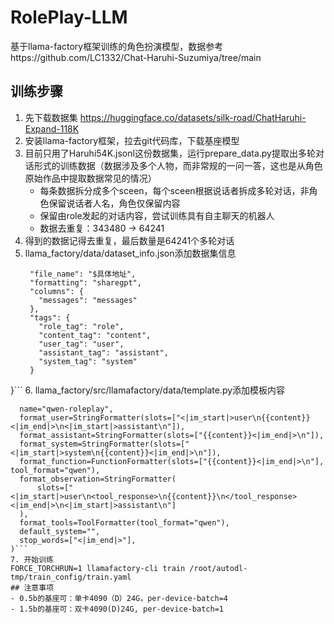 # RolePlay-LLM
基于llama-factory框架训练的角色扮演模型，数据参考https://github.com/LC1332/Chat-Haruhi-Suzumiya/tree/main

## 训练步骤
1. 先下载数据集
   https://huggingface.co/datasets/silk-road/ChatHaruhi-Expand-118K
2. 安装llama-factory框架，拉去git代码库，下载基座模型
3. 目前只用了Haruhi54K.jsonl这份数据集，运行prepare_data.py提取出多轮对话形式的训练数据（数据涉及多个人物，而非常规的一问一答，这也是从角色原始作品中提取数据常见的情况）
    - 每条数据拆分成多个sceen，每个sceen根据说话者拆成多轮对话，非角色保留说话者人名，角色仅保留内容
    - 保留由role发起的对话内容，尝试训练具有自主聊天的机器人
    - 数据去重复：343480 -> 64241
4. 得到的数据记得去重复，最后数量是64241个多轮对话
5. llama_factory/data/dataset_info.json添加数据集信息
   ```"chatharuhi54k-train":{
    "file_name": "$具体地址",
    "formatting": "sharegpt",
    "columns": {
      "messages": "messages"
    },
    "tags": {
      "role_tag": "role",
      "content_tag": "content",
      "user_tag": "user",
      "assistant_tag": "assistant",
      "system_tag": "system"
    }
}```
6. llama_factory/src/llamafactory/data/template.py添加模板内容
  ```_register_template(
    name="qwen-roleplay",
    format_user=StringFormatter(slots=["<|im_start|>user\n{{content}}<|im_end|>\n<|im_start|>assistant\n"]),
    format_assistant=StringFormatter(slots=["{{content}}<|im_end|>\n"]),
    format_system=StringFormatter(slots=["<|im_start|>system\n{{content}}<|im_end|>\n"]),
    format_function=FunctionFormatter(slots=["{{content}}<|im_end|>\n"], tool_format="qwen"),
    format_observation=StringFormatter(
        slots=["<|im_start|>user\n<tool_response>\n{{content}}\n</tool_response><|im_end|>\n<|im_start|>assistant\n"]
    ),
    format_tools=ToolFormatter(tool_format="qwen"),
    default_system="",
    stop_words=["<|im_end|>"],
)```
7. 开始训练
FORCE_TORCHRUN=1 llamafactory-cli train /root/autodl-tmp/train_config/train.yaml
## 注意事项
- 0.5b的基座可：单卡4090（D）24G，per-device-batch=4
- 1.5b的基座可：双卡4090(D)24G, per-device-batch=1
